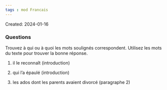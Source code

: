 ```yaml
---
tags : mod Francais
---
```

Created: 2024-01-16

### Questions

Trouvez à qui ou à quoi les mots soulignés correspondent. Utilisez les mots du texte pour trouver la bonne réponse.

1. il le reconnaît (introduction)

2. qui l’a épaulé (introduction)

3. les ados dont les parents avaient divorcé (paragraphe 2)